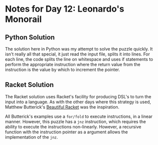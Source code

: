 # Notes for Day 12: Leonardo's Monorail

## Python Solution

The solution here in Python was my attempt to solve the puzzle quickly.  It
isn't really all that special, it just read the input file, splits it into
lines.  For each line, the code splits the line on whitespace and uses if
statements to perform the appropriate instruction where the return value 
from the instruction is the value by which to increment the pointer.

## Racket Solution

The Racket solution uses Racket's facility for producing DSL's to turn
the input into a language.  As with the other days where this strategy is
used, Matthew Butterick's [Beautiful Racket][1] was the inspiration.

All Butterick's examples use a `for/fold` to execute instructions, in a linear
manner.  However, this puzzle has a `jnz` instruction, which requires the
ability to execute the instructions non-linearly.  However, a recursive
function with the instruction pointer as a argument allows the implementation
of the `jnz`.

[1]: http://beautifulracket.com/
